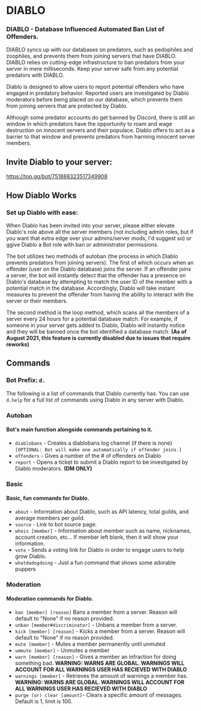 # DIABLO
### DIABLO - Database Influenced Automated Ban List of Offenders. 
DIABLO syncs up with our databases on predators, such as pedophiles and zoophiles, and prevents them from joining servers that have DIABLO. DIABLO relies on cutting-edge infrastructure to ban predators from your server in mere milliseconds. Keep your server safe from  any potential predators with DIABLO.

Diablo is designed to allow users to report potential offenders who have engaged in predatory behavior. Reported users are investigated by Diablo moderators before being placed on our database, which prevents them from joining servers that are protected by Diablo.

Although some predator accounts do get banned by Discord, there is still an window in which predators have the opportunity to roam and wage destruction on innocent servers and their populace. Diablo offers to act as a barrier to that window and prevents predators from harming innocent server members.

## Invite Diablo to your server:
https://top.gg/bot/751888323517349908

## How Diablo Works
### Set up Diablo with ease:
When Diablo has been invited into your server, please either elevate Diablo's role above all the server members (not including admin roles, but if you want that extra edge over your admins/server mods, I'd suggest so) or ggive Diablo a Bot role with ban or administrator permissions.

The bot utilizes two methods of autoban (the process in which Diablo prevents predators from joining servers). The first of which occurs when an offender (user on the Diablo database) joins the server. If an offender joins a server, the bot will instantly detect that the offender has a presence on Diablo's database by attempting to match the user ID of the member with a potential match in the database. Accordingly, Diablo will take instant measures to prevent the offender from having the ability to interact with the server or their members.

The second method is the loop method, which scans all the members of a server every 24 hours for a potential database match. For example, if someone in your server gets added to Diablo, Diablo will instantly notice and they will be banned once the bot identified a database match. **(As of August 2021, this feature is currently disabled due to issues that require reworks)**
## Commands
### Bot Prefix: `d.`
The following is a list of commands that Diablo currently has. You can use `d.help` for a full list of commands using Diablo in any server with Diablo.
### Autoban
#### Bot's main function alongside commands pertaining to it.
- `diablobans` - Creates a diablobans log channel (if there is none) `[OPTIONAL: Bot will make one automatically if offender joins.]`
- `offenders` - Gives a number of the # of offenders on Diablo
- `report` - Opens a ticket to submit a Diablo report to be investigated by Diablo moderators. **(DM ONLY)**

### Basic
#### Basic, fun commands for Diablo.
- `about` - Information about Diablo, such as API latency, total guilds, and average members per guild.
- `source` - Link to bot source page.
- `whois [member]` - Information about member such as name, nicknames, account creation, etc... If member left blank, then it will show your information.
- `vote` - Sends a voting link for Diablo in order to engage users to help grow Diablo. 
- `whatdadogdoing` - Just a fun command that shows some adorable puppers 

### Moderation
#### Moderation commands for Diablo.
- `ban [member] [reason]` Bans a member from a server. Reason will default to "None" if no reason provided. 
- `unban [member#discriminator]` - Unbans a member from a server.
- `kick [member] [reason]` - Kicks a member from a server. Reason will default to "None" if no reason provided. 
- `mute [member]` - Mutes a member permanently until unmuted
- `ummute [member]` - Unmutes a member
- `warn [member] [reason]` - Gives a member an infraction for doing something bad. **WARNING: WARNS ARE GLOBAL. WARNINGS WILL ACCOUNT FOR ALL WARNINGS USER HAS RECIEVED WITH DIABLO**
- `warnings [member]` - Retrieves the amount of warnings a member has. **WARNING: WARNS ARE GLOBAL. WARNINGS WILL ACCOUNT FOR ALL WARNINGS USER HAS RECIEVED WITH DIABLO**
- `purge (or) clear [amount]`- Clears a specific amount of messages. Default is 1, limit is 100. 
